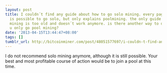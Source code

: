 ```yaml
---
layout: post
title: I couldn´t find any guide about how to go solo mining. every page says that
  is possible to go solo, but only explains poolmining. the only guide about solo
  mining is too old and doesn´t work anymore. is there another way to do that or can
  u only go pool mining?
date: '2013-04-15T13:44:47+08:00'
tags: []
tumblr_url: http://bitcoinminer.com/post/48051577697/i-couldn-t-find-any-guide-about-how-to-go-solo
---
```

I do not recommend solo mining anymore, although it is still possible. Your best and most profitable course of action would be to join a pool at this time.
